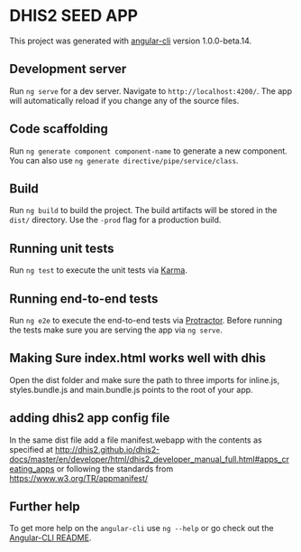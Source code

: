 # DHIS2 SEED APP

This project was generated with [angular-cli](https://github.com/angular/angular-cli) version 1.0.0-beta.14.

## Development server
Run `ng serve` for a dev server. Navigate to `http://localhost:4200/`. The app will automatically reload if you change any of the source files.

## Code scaffolding

Run `ng generate component component-name` to generate a new component. You can also use `ng generate directive/pipe/service/class`.

## Build

Run `ng build` to build the project. The build artifacts will be stored in the `dist/` directory. Use the `-prod` flag for a production build.

## Running unit tests

Run `ng test` to execute the unit tests via [Karma](https://karma-runner.github.io).

## Running end-to-end tests

Run `ng e2e` to execute the end-to-end tests via [Protractor](http://www.protractortest.org/). 
Before running the tests make sure you are serving the app via `ng serve`.

## Making Sure index.html works well with dhis

Open the dist folder and make sure the path to three imports for inline.js, styles.bundle.js and main.bundle.js points to the root of your app.

## adding dhis2 app config file

In the same dist file add a file manifest.webapp with the contents as specified at http://dhis2.github.io/dhis2-docs/master/en/developer/html/dhis2_developer_manual_full.html#apps_creating_apps or 
following the standards from https://www.w3.org/TR/appmanifest/

## Further help

To get more help on the `angular-cli` use `ng --help` or go check out the [Angular-CLI README](https://github.com/angular/angular-cli/blob/master/README.md).
